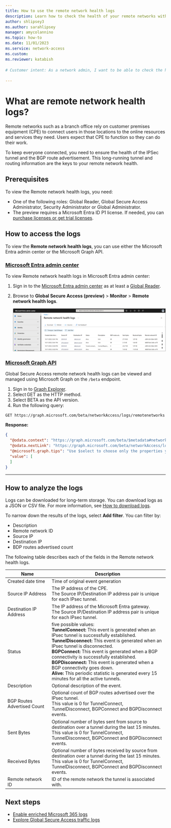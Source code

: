 ```yaml
---
title: How to use the remote network health logs
description: Learn how to check the health of your remote networks with the Global Secure Access remote network health logs.
author: shlipsey3
ms.author: sarahlipsey
manager: amycolannino
ms.topic: how-to
ms.date: 11/01/2023
ms.service: network-access
ms.custom: 
ms.reviewer: katabish

# Customer intent: As a network admin, I want to be able to check the health of my remote networks so that I can troubleshoot issues and make improvements to my configurations.

---
```


# What are remote network health logs?

Remote networks such as a branch office rely on customer premises equipment (CPE) to connect users in those locations to the online resources and services they need. Users expect that CPE to function so they can do their work.

To keep everyone connected, you need to ensure the health of the IPSec tunnel and the BGP route advertisement. This long-running tunnel and routing information are the keys to your remote network health.

## Prerequisites

To view the Remote network health logs, you need:

- One of the following roles: Global Reader, Global Secure Access Administrator, Security Administrator or Global Administrator.
- The preview requires a Microsoft Entra ID P1 license. If needed, you can [purchase licenses or get trial licenses](https://aka.ms/azureadlicense).

## How to access the logs

To view the **Remote network health logs**, you can use either the Microsoft Entra admin center or the Microsoft Graph API.

### [Microsoft Entra admin center](#tab/microsoft-entra-admin-center) 

To view Remote network health logs in Microsoft Entra admin center:

1. Sign in to the [Microsoft Entra admin center](https://entra.microsoft.com) as at least a [Global Reader](/azure/active-directory/roles/permissions-reference#global-reader).
1. Browse to **Global Secure Access (preview)** > **Monitor** > **Remote network health logs**.

    ![Screenshot of the Remote network health logs.](media/how-to-remote-network-health-logs/remote-network-health-logs.png)

### [Microsoft Graph API](#tab/microsoft-graph-api)

Global Secure Access remote network health logs can be viewed and managed using Microsoft Graph on the `/beta` endpoint.

1. Sign in to [Graph Explorer](https://aka.ms/ge).
1. Select GET as the HTTP method.
1. Select BETA as the API version.
1. Run the following query:

```http
GET https://graph.microsoft.com/beta/networkAccess/logs/remotenetworks
```

**Response:**

```json
{
  "@odata.context": "https://graph.microsoft.com/beta/$metadata#networkAccess/logs/remoteNetworks",
  "@odata.nextLink": "https://graph.microsoft.com/beta/networkAccess/logs/remotenetworks?$skiptoken=a0850fa33aecaf5fc7240fdd13929d25cc2ffbaa9e985c2fd3787a9283ba28c0",
  "@microsoft.graph.tips": "Use $select to choose only the properties your app needs, as this can lead to performance improvements. For example: GET networkAccess/logs/remoteNetworks?$select=bgpRoutesAdvertisedCount,createdDateTime",
  "value": [
  ]
}
```

---

## How to analyze the logs

Logs can be downloaded for long-term storage. You can download logs as a JSON or CSV file. For more information, see [How to download logs](~/identity/monitoring-health/howto-download-logs.md).

To narrow down the results of the logs, select **Add filter**. You can filter by:

- Description
- Remote network ID
- Source IP
- Destination IP
- BDP routes advertised count

The following table describes each of the fields in the Remote network health logs.

| Name | Description |
| -- | -- |
| Created date time | Time of original event generation |
| Source IP Address | The IP address of the CPE.</br> The Source IP/Destination IP address pair is unique for each IPsec tunnel. |
| Destination IP Address | The IP address of the Microsoft Entra gateway.</br> The Source IP/Destination IP address pair is unique for each IPsec tunnel. |
| Status | five possible values:</br> **TunnelConnect:** This event is generated when an IPsec tunnel is successfully established.</br> **TunnelDisconnect:** This event is generated when an IPsec tunnel is disconnected.</br> **BGPConnect:** This event is generated when a BGP connectivity is successfully established.</br> **BGPDisconnect:** This event is generated when a BGP connectivity goes down.</br> **Alive:** This periodic statistic is generated every 15 minutes for all the active tunnels. |
| Description | Optional description of the event. |
| BGP Routes Advertised Count | Optional count of BGP routes advertised over the IPsec tunnel.</br> This value is 0 for TunnelConnect, TunnelDisconnect, BGPConnect and BGPDisconnect events. |
| Sent Bytes | Optional number of bytes sent from source to destination over a tunnel during the last 15 minutes.</br> This value is 0 for TunnelConnect, TunnelDisconnect, BGPConnect and BGPDisconnect events. |
| Received Bytes | Optional number of bytes received by source from destination over a tunnel during the last 15 minutes.</br> This value is 0 for TunnelConnect, TunnelDisconnect, BGPConnect and BGPDisconnect events. |
| Remote network ID | ID of the remote network the tunnel is associated with. |

## Next steps

- [Enable enriched Microsoft 365 logs](how-to-view-enriched-logs.md)
- [Explore Global Secure Access traffic logs](how-to-view-traffic-logs.md)
